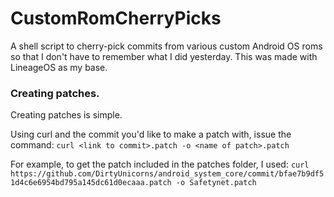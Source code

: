 # CustomRomCherryPicks
A shell script to cherry-pick commits from various custom Android OS roms so that I don't have to remember what I did yesterday. This was made with LineageOS as my base.

### Creating patches.
Creating patches is simple.

Using curl and the commit you'd like to make a patch with, issue the command: `curl <link to commit>.patch -o <name of patch>.patch`

For example, to get the patch included in the patches folder, I used: `curl https://github.com/DirtyUnicorns/android_system_core/commit/bfae7b9df51d4c6e6954bd795a145dc61d0ecaaa.patch -o Safetynet.patch`
